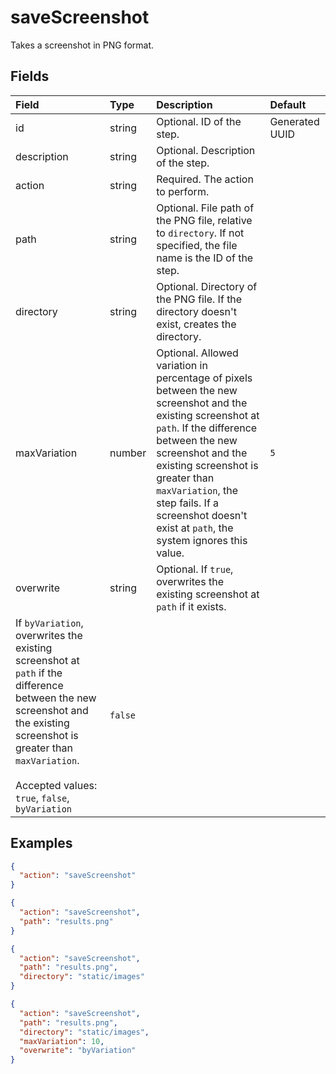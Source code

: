 
# saveScreenshot

Takes a screenshot in PNG format.

## Fields

Field | Type | Description | Default
:-- | :-- | :-- | :--
id | string |  Optional. ID of the step. | Generated UUID
description | string |  Optional. Description of the step. | 
action | string |  Required. The action to perform. | 
path | string |  Optional. File path of the PNG file, relative to `directory`. If not specified, the file name is the ID of the step. | 
directory | string |  Optional. Directory of the PNG file. If the directory doesn't exist, creates the directory. | 
maxVariation | number | Optional. Allowed variation in percentage of pixels between the new screenshot and the existing screenshot at `path`. If the difference between the new screenshot and the existing screenshot is greater than `maxVariation`, the step fails. If a screenshot doesn't exist at `path`, the system ignores this value. | `5`
overwrite | string |  Optional. If `true`, overwrites the existing screenshot at `path` if it exists.
If `byVariation`, overwrites the existing screenshot at `path` if the difference between the new screenshot and the existing screenshot is greater than `maxVariation`.<br/><br/>Accepted values: `true`, `false`, `byVariation` | `false`

## Examples

```json
{
  "action": "saveScreenshot"
}
```

```json
{
  "action": "saveScreenshot",
  "path": "results.png"
}
```

```json
{
  "action": "saveScreenshot",
  "path": "results.png",
  "directory": "static/images"
}
```

```json
{
  "action": "saveScreenshot",
  "path": "results.png",
  "directory": "static/images",
  "maxVariation": 10,
  "overwrite": "byVariation"
}
```

